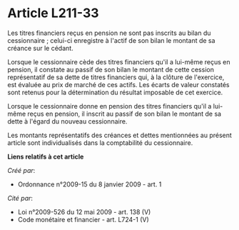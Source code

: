# Article L211-33

Les titres financiers reçus en pension ne sont pas inscrits au bilan du cessionnaire ; celui-ci enregistre à l'actif de son
bilan le montant de sa créance sur le cédant.

Lorsque le cessionnaire cède des titres financiers qu'il a lui-même reçus en pension, il constate au passif de son bilan le
montant de cette cession représentatif de sa dette de titres financiers qui, à la clôture de l'exercice, est évaluée au prix
de marché de ces actifs. Les écarts de valeur constatés sont retenus pour la détermination du résultat imposable de cet
exercice.

Lorsque le cessionnaire donne en pension des titres financiers qu'il a lui-même reçus en pension, il inscrit au passif de son
bilan le montant de sa dette à l'égard du nouveau cessionnaire.

Les montants représentatifs des créances et dettes mentionnées au présent article sont individualisés dans la comptabilité du
cessionnaire.

**Liens relatifs à cet article**

_Créé par_:

  - Ordonnance n°2009-15 du 8 janvier 2009 - art. 1

_Cité par_:

  - Loi n°2009-526 du 12 mai 2009 - art. 138 (V)
  - Code monétaire et financier - art. L724-1 (V)
